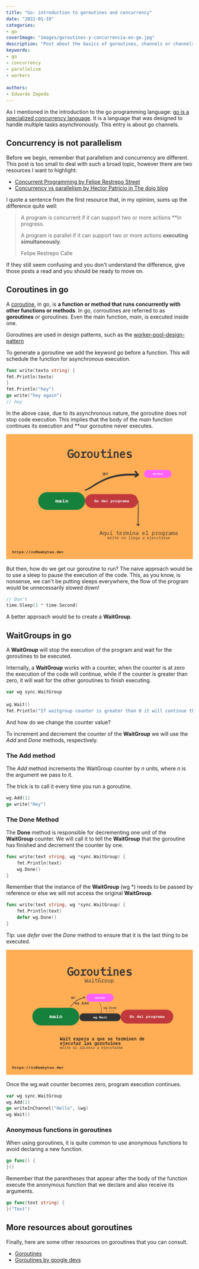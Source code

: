 ```yaml
---
title: "Go: introduction to goroutines and concurrency"
date: "2022-01-19"
categories:
- go
coverImage: "images/goroutines-y-concurrencia-en-go.jpg"
description: "Post about the basics of goroutines, channels or channels, waitgroups and locks in the golang or go programming language."
keywords:
- go
- concurrency
- parallelism
- workers

authors:
- Eduardo Zepeda
---
```


As I mentioned in the introduction to the go programming language: [go is a specialized concurrency language](/en/go-programming-language-introduction-to-variables-and-data-types/). It is a language that was designed to handle multiple tasks asynchronously. This entry is about go channels.

## Concurrency is not parallelism

Before we begin, remember that parallelism and concurrency are different. This post is too small to deal with such a broad topic, however there are two resources I want to highlight:

* [Concurrent Programming by Felipe Restrepo Street](http://ferestrepoca.github.io/paradigmas-de-programacion/progconcurrente/concurrente_teoria/index.html)
* [Concurrency vs parallelism by Hector Patricio in The dojo blog](https://blog.thedojo.mx/2019/04/17/la-diferencia-entre-concurrencia-y-paralelismo.html)

I quote a sentence from the first resource that, in my opinion, sums up the difference quite well:

> A program is concurrent if it can support two or more actions **in
> progress.
>
> A program is parallel if it can support two or more actions **executing
> simultaneously.** 
>
> Felipe Restrepo Calle

If they still seem confusing and you don't understand the difference, give those posts a read and you should be ready to move on.

## Coroutines in go

A [coroutine](https://en.wikipedia.org/wiki/Coroutine#?), in go, is **a function or method that runs concurrently with other functions or methods**. In go, corroutines are referred to as **goroutines** or goroutines. Even the main function, _main_, is executed inside one.

Goroutines are used in design patterns, such as the [worker-pool-design-pattern](/en/worker-pool-design-pattern-explanation/)

To generate a goroutine we add the keyword _go_ before a function. This will schedule the function for asynchronous execution.

```go
func write(texto string) {
fmt.Println(texto)
}
fmt.Println("hey")
go write("hey again")
// hey
```

In the above case, due to its asynchronous nature, the goroutine does not stop code execution. This implies that the body of the _main_ function continues its execution and **our goroutine never executes.

![Goroutine operation in go](images/golang-goroutine-3.jpg)

But then, how do we get our goroutine to run? The naive approach would be to use a sleep to pause the execution of the code. This, as you know, is nonsense, we can't be putting sleeps everywhere, the flow of the program would be unnecessarily slowed down!

```go
// Don't
time.Sleep(1 * time.Second)
```

A better approach would be to create a **WaitGroup**.

## WaitGroups in go

A **WaitGroup** will stop the execution of the program and wait for the goroutines to be executed.

Internally, a **WaitGroup** works with a counter, when the counter is at zero the execution of the code will continue, while if the counter is greater than zero, it will wait for the other goroutines to finish executing.

```go
var wg sync.WaitGroup

wg.Wait()
fmt.Println("If waitgroup counter is greater than 0 it will continue the execution.")
```

And how do we change the counter value?

To increment and decrement the counter of the **WaitGroup** we will use the _Add_ and _Done_ methods, respectively.

### The Add method

The _Add_ method increments the WaitGroup counter by _n_ units, where _n_ is the argument we pass to it.

The trick is to call it every time you run a goroutine.

```go
wg.Add(1)
go write("Hey")
```

### The Done Method

The **Done** method is responsible for decrementing one unit of the **WaitGroup** counter. We will call it to tell the **WaitGroup** that the goroutine has finished and decrement the counter by one.

```go
func write(text string, wg *sync.WaitGroup) {
    fmt.Println(text)
    wg.Done()
}
```

Remember that the instance of the **WaitGroup** (wg *) needs to be passed by reference or else we will not access the original **WaitGroup**.

```go
func write(text string, wg *sync.WaitGroup) {
    fmt.Println(text)
    defer wg.Done()
}
```

Tip: use _defer_ over the _Done_ method to ensure that it is the last thing to be executed.

![Operation of a waiting group in go](images/golang-goroutine-wait-2.jpg)

Once the wg.wait counter becomes zero, program execution continues.

```go
var wg sync.WaitGroup
wg.Add(1)
go writeInChannel("Hello", &wg)
wg.Wait()
```

### Anonymous functions in goroutines

When using goroutines, it is quite common to use anonymous functions to avoid declaring a new function.

```go
go func() {
}()
```

Remember that the parentheses that appear after the body of the function execute the anonymous function that we declare and also receive its arguments.

```go
go func(text string) {
}("Text")
```

## More resources about goroutines

Finally, here are some other resources on goroutines that you can consult.

* [Goroutines](https://golangbot.com/goroutines/)
* [Goroutines by google devs](https://www.youtube.com/watch?v=f6kdp27TYZs)